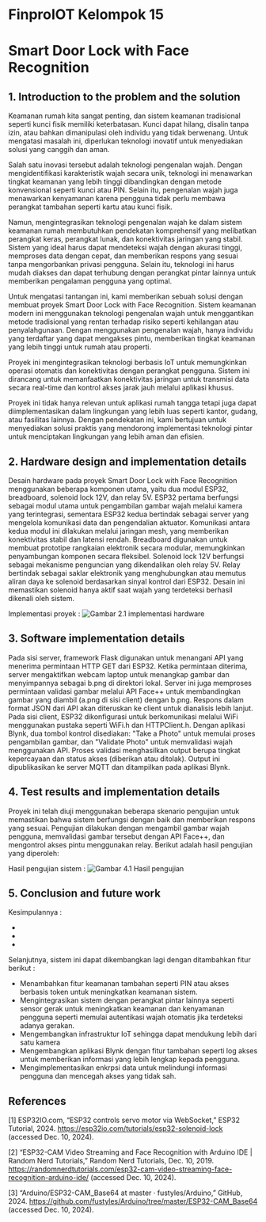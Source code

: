 # FinproIOT Kelompok 15

# Smart Door Lock with Face Recognition

## 1. Introduction to the problem and the solution

Keamanan rumah kita sangat penting, dan sistem keamanan tradisional seperti kunci fisik memiliki keterbatasan. Kunci dapat hilang, disalin tanpa izin, atau bahkan dimanipulasi oleh individu yang tidak berwenang. Untuk mengatasi masalah ini, diperlukan teknologi inovatif untuk menyediakan solusi yang canggih dan aman.

Salah satu inovasi tersebut adalah teknologi pengenalan wajah. Dengan mengidentifikasi karakteristik wajah secara unik, teknologi ini menawarkan tingkat keamanan yang lebih tinggi dibandingkan dengan metode konvensional seperti kunci atau PIN. Selain itu, pengenalan wajah juga menawarkan kenyamanan karena pengguna tidak perlu membawa perangkat tambahan seperti kartu atau kunci fisik.

Namun, mengintegrasikan teknologi pengenalan wajah ke dalam sistem keamanan rumah membutuhkan pendekatan komprehensif yang melibatkan perangkat keras, perangkat lunak, dan konektivitas jaringan yang stabil. Sistem yang ideal harus dapat mendeteksi wajah dengan akurasi tinggi, memproses data dengan cepat, dan memberikan respons yang sesuai tanpa mengorbankan privasi pengguna. Selain itu, teknologi ini harus mudah diakses dan dapat terhubung dengan perangkat pintar lainnya untuk memberikan pengalaman pengguna yang optimal.

Untuk mengatasi tantangan ini, kami memberikan sebuah solusi dengan membuat proyek Smart Door Lock with Face Recognition. Sistem keamanan modern ini menggunakan teknologi pengenalan wajah untuk menggantikan metode tradisional yang rentan terhadap risiko seperti kehilangan atau penyalahgunaan. Dengan menggunakan pengenalan wajah, hanya individu yang terdaftar yang dapat mengakses pintu, memberikan tingkat keamanan yang lebih tinggi untuk rumah atau properti.

Proyek ini mengintegrasikan teknologi berbasis IoT untuk memungkinkan operasi otomatis dan konektivitas dengan perangkat pengguna. Sistem ini dirancang untuk memanfaatkan konektivitas jaringan untuk transmisi data secara real-time dan kontrol akses jarak jauh melalui aplikasi khusus.

Proyek ini tidak hanya relevan untuk aplikasi rumah tangga tetapi juga dapat diimplementasikan dalam lingkungan yang lebih luas seperti kantor, gudang, atau fasilitas lainnya. Dengan pendekatan ini, kami bertujuan untuk menyediakan solusi praktis yang mendorong implementasi teknologi pintar untuk menciptakan lingkungan yang lebih aman dan efisien.

## 2. Hardware design and implementation details

Desain hardware pada proyek Smart Door Lock with Face Recognition menggunakan beberapa komponen utama, yaitu dua modul ESP32, breadboard, solenoid lock 12V, dan relay 5V. ESP32 pertama berfungsi sebagai modul utama untuk pengambilan gambar wajah melalui kamera yang terintegrasi, sementara ESP32 kedua bertindak sebagai server yang mengelola komunikasi data dan pengendalian aktuator. Komunikasi antara kedua modul ini dilakukan melalui jaringan mesh, yang memberikan konektivitas stabil dan latensi rendah.
Breadboard digunakan untuk membuat prototipe rangkaian elektronik secara modular, memungkinkan penyambungan komponen secara fleksibel. Solenoid lock 12V berfungsi sebagai mekanisme penguncian yang dikendalikan oleh relay 5V. Relay bertindak sebagai saklar elektronik yang menghubungkan atau memutus aliran daya ke solenoid berdasarkan sinyal kontrol dari ESP32. Desain ini memastikan solenoid hanya aktif saat wajah yang terdeteksi berhasil dikenali oleh sistem.

Implementasi proyek :
![Gambar 2.1 implementasi hardware](https://)

## 3. Software implementation details

Pada sisi server, framework Flask digunakan untuk menangani API yang menerima permintaan HTTP GET dari ESP32. Ketika permintaan diterima, server mengaktifkan webcam laptop untuk menangkap gambar dan menyimpannya sebagai b.png di direktori lokal. Server ini juga memproses permintaan validasi gambar melalui API Face++ untuk membandingkan gambar yang diambil (a.png di sisi client) dengan b.png. Respons dalam format JSON dari API akan diteruskan ke client untuk dianalisis lebih lanjut.
Pada sisi client, ESP32 dikonfigurasi untuk berkomunikasi melalui WiFi menggunakan pustaka seperti WiFi.h dan HTTPClient.h. Dengan aplikasi Blynk, dua tombol kontrol disediakan: "Take a Photo" untuk memulai proses pengambilan gambar, dan "Validate Photo" untuk memvalidasi wajah menggunakan API. Proses validasi menghasilkan output berupa tingkat kepercayaan dan status akses (diberikan atau ditolak). Output ini dipublikasikan ke server MQTT dan ditampilkan pada aplikasi Blynk.

## 4. Test results and implementation details

Proyek ini telah diuji menggunakan beberapa skenario pengujian untuk memastikan bahwa sistem berfungsi dengan baik dan memberikan respons yang sesuai. Pengujian dilakukan dengan mengambil gambar wajah pengguna, memvalidasi gambar tersebut dengan API Face++, dan mengontrol akses pintu menggunakan relay. Berikut adalah hasil pengujian yang diperoleh:

Hasil pengujian sistem :
![Gambar 4.1 Hasil pengujian](https://)

## 5. Conclusion and future work

Kesimpulannya :

-
-
-

Selanjutnya, sistem ini dapat dikembangkan lagi dengan ditambahkan fitur berikut :

- Menambahkan fitur keamanan tambahan seperti PIN atau akses berbasis token untuk meningkatkan keamanan sistem.
- Mengintegrasikan sistem dengan perangkat pintar lainnya seperti sensor gerak untuk meningkatkan keamanan dan kenyamanan pengguna seperti memulai autentikasi wajah otomatis jika terdeteksi adanya gerakan.
- Mengembangkan infrastruktur IoT sehingga dapat mendukung lebih dari satu kamera
- Mengembangkan aplikasi Blynk dengan fitur tambahan seperti log akses untuk memberikan informasi yang lebih lengkap kepada pengguna.
- Mengimplementasikan enkrpsi data untuk melindungi informasi pengguna dan mencegah akses yang tidak sah.

## References

[1] ESP32IO.com, “ESP32 controls servo motor via WebSocket,” ESP32 Tutorial, 2024. https://esp32io.com/tutorials/esp32-solenoid-lock (accessed Dec. 10, 2024).

[2] “ESP32-CAM Video Streaming and Face Recognition with Arduino IDE | Random Nerd Tutorials,” Random Nerd Tutorials, Dec. 10, 2019. https://randomnerdtutorials.com/esp32-cam-video-streaming-face-recognition-arduino-ide/ (accessed Dec. 10, 2024).

[3] “Arduino/ESP32-CAM_Base64 at master · fustyles/Arduino,” GitHub, 2024. https://github.com/fustyles/Arduino/tree/master/ESP32-CAM_Base64 (accessed Dec. 10, 2024).
